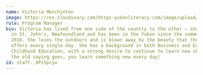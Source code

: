 ```yaml
---
name: Victoria Menchinton
image: https://res.cloudinary.com/https-yukonliteracy-com/image/upload/q_35/v1648540589/vic_square_uwirn1.jpg
role: Program Manager
bio: Victoria has lived from one side of the country to the other – she grew up
  in St. John's, Newfoundland and has been in the Yukon since the summer of
  2018. She loves the outdoors and is blown away by the beauty that the Yukon
  offers every single day. She has a background in both Business and Early
  Childhood Education, with a strong desire to continue to learn new skills. As
  the old saying goes, you learn something new every day!
id: staff-_8PiSpcyo
---
```

